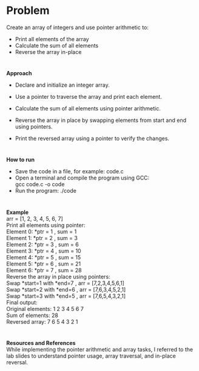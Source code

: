 # Problem
Create an array of integers and use pointer arithmetic to:
-	Print all elements of the array
-	Calculate the sum of all elements
-	Reverse the array in-place

#
**Approach**
- Declare and initialize an integer array.

- Use a pointer to traverse the array and print each element.

- Calculate the sum of all elements using pointer arithmetic.

- Reverse the array in place by swapping elements from start and end using pointers.

- Print the reversed array using a pointer to verify the changes.
#
**How to run**

- Save the code in a file, for example: code.c
- Open a terminal and compile the program using GCC:    
  gcc code.c -o code
- Run the program:
    ./code
#
**Example**     
arr = [1, 2, 3, 4, 5, 6, 7]  
Print all elements using pointer:  
Element 0: *ptr = 1 , sum = 1  
Element 1: *ptr = 2 , sum = 3  
Element 2: *ptr = 3 , sum = 6  
Element 3: *ptr = 4 , sum = 10  
Element 4: *ptr = 5 , sum = 15  
Element 5: *ptr = 6 , sum = 21  
Element 6: *ptr = 7 , sum = 28    
Reverse the array in place using pointers:    
Swap *start=1 with *end=7 , arr = [7,2,3,4,5,6,1]  
Swap *start=2 with *end=6 , arr = [7,6,3,4,5,2,1]  
Swap *start=3 with *end=5 , arr = [7,6,5,4,3,2,1]  
Final output:  
Original elements: 1 2 3 4 5 6 7  
Sum of elements: 28  
Reversed array: 7 6 5 4 3 2 1  
#
**Resources and References**  
While implementing the pointer arithmetic and array tasks, I referred to the lab slides to understand pointer usage, array traversal, and in-place reversal.



